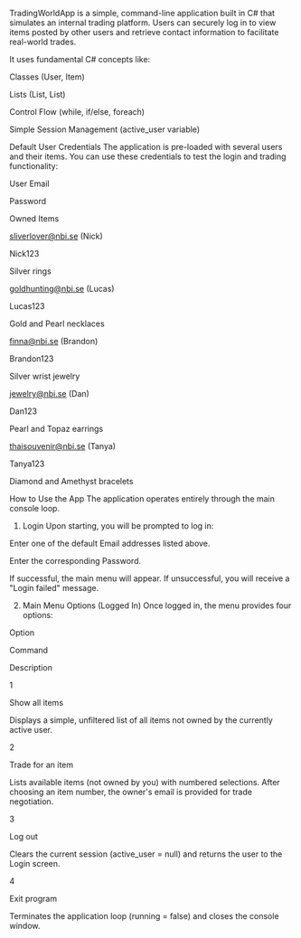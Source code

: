 TradingWorldApp is a simple, command-line application built in C# that simulates an internal trading platform. Users can securely log in to view items posted by other users and retrieve contact information to facilitate real-world trades.

It uses fundamental C# concepts like:

Classes (User, Item)

Lists (List<User>, List<Item>)

Control Flow (while, if/else, foreach)

Simple Session Management (active_user variable)

 Default User Credentials
The application is pre-loaded with several users and their items. You can use these credentials to test the login and trading functionality:

User Email

Password

Owned Items

sliverlover@nbi.se (Nick)

Nick123

Silver rings

goldhunting@nbi.se (Lucas)

Lucas123

Gold and Pearl necklaces

finna@nbi.se (Brandon)

Brandon123

Silver wrist jewelry

jewelry@nbi.se (Dan)

Dan123

Pearl and Topaz earrings

thaisouvenir@nbi.se (Tanya)

Tanya123

Diamond and Amethyst bracelets

How to Use the App
The application operates entirely through the main console loop.

1. Login
Upon starting, you will be prompted to log in:

Enter one of the default Email addresses listed above.

Enter the corresponding Password.

If successful, the main menu will appear. If unsuccessful, you will receive a "Login failed" message.

2. Main Menu Options (Logged In)
Once logged in, the menu provides four options:

Option

Command

Description

1

Show all items

Displays a simple, unfiltered list of all items not owned by the currently active user.

2

Trade for an item

Lists available items (not owned by you) with numbered selections. After choosing an item number, the owner's email is provided for trade negotiation.

3

Log out

Clears the current session (active_user = null) and returns the user to the Login screen.

4

Exit program

Terminates the application loop (running = false) and closes the console window.

